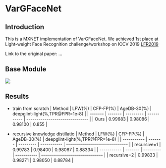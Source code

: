 # VarGFaceNet

## Introduction
This is a MXNET implementation of VarGFaceNet. We achieved 1st place at Light-weight Face Recognition challenge/workshop on ICCV 2019 [LFR2019](https://ibug.doc.ic.ac.uk/resources/lightweight-face-recognition-challenge-workshop)

Link to the original paper: ...


## Base Module
![](https://github.com/zma-c-137/VarGFaceNet/blob/master/img/VarGFaceNet.png)

## Results
* train from scratch
| Method  | LFW(%)  | CFP-FP(%) | AgeDB-30(%) | deepglint-light(%,TPR@FPR=1e-8) | 
| ------- | ------- | --------- | ----------- | ------------------------------- | 
|  Ours   | 0.99683 | 0.98086   | 0.98100     | 0.855                           |

* recursive knowledge distillatio
| Method      | LFW(%)  | CFP-FP(%) | AgeDB-30(%) | deepglint-light(%,TPR@FPR=1e-8) |
| ----------- | ------- | --------- | ----------- | ------------------------------- |
| recursive=1 | 0.99783 | 0.98400   | 0.98067     | 0.88334                         |
| ----------- | ------- | --------- | ----------- | ------------------------------- |
| recursive=2 | 0.99833 | 0.98271   | 0.98050     | 0.88784                         |
